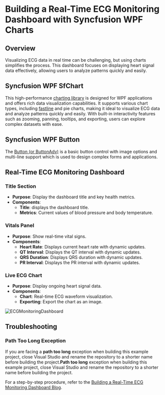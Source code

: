 # Building a Real-Time ECG Monitoring Dashboard with Syncfusion WPF Charts

## Overview

Visualizing ECG data in real time can be challenging, but using charts simplifies the process. This dashboard focuses on displaying heart signal data effectively, allowing users to analyze patterns quickly and easily.

## Syncfusion WPF SfChart

This high-performance [charting library](https://help.syncfusion.com/wpf/charts/getting-started) is designed for WPF applications and offers rich data visualization capabilities. It supports various chart types, including [fastline](https://help.syncfusion.com/cr/wpf/Syncfusion.UI.Xaml.Charts.FastLineSeries.html) and pie charts, making it ideal to visualize ECG data and analyze patterns quickly and easily. With built-in interactivity features such as zooming, panning, tooltips, and exporting, users can explore complex datasets with ease.

## Syncfusion WPF Button

The [Button (or ButtonAdv)](https://help.syncfusion.com/wpf/button/getting-started) is a basic button control with image options and multi-line support which is used to design complex forms and applications.

## Real-Time ECG Monitoring Dashboard

### Title Section

- **Purpose**: Display the dashboard title and key health metrics.
- **Components**:
  - **Title**: displays the dashboard title.
  - **Metrics**: Current values of blood pressure and body temperature.

### Vitals Panel

- **Purpose**: Show real-time vital signs.
- **Components**:
  - **Heart Rate**: Displays current heart rate with dynamic updates.
  - **QT Interval**: Displays the QT interval with dynamic updates.
  - **QRS Duration**: Displays QRS duration with dynamic updates.
  - **PR Interval**: Displays the PR interval with dynamic updates.

### Live ECG Chart

- **Purpose**: Display ongoing heart signal data.
- **Components**:
  - **Chart**: Real-time ECG waveform visualization.
  - **Exporting**: Export the chart as an image.

![ECGMonitoringDashboard](https://github.com/user-attachments/assets/c2c13e75-69d5-4f3c-ae7e-b93ff1d4bbd3)


## Troubleshooting

### Path Too Long Exception

If you are facing a **path too long** exception when building this example project, close Visual Studio and rename the repository to a shorter name before building the project.**Path too long** exception when building this example project, close Visual Studio and rename the repository to a shorter name before building the project.

For a step-by-step procedure, refer to the [Building a Real-Time ECG Monitoring Dashboard Blog](https://www.syncfusion.com/blogs/post/build-real-time-ecg-monitoring-dashboard-wpf-charts).